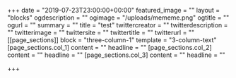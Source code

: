 +++
date = "2019-07-23T23:00:00+00:00"
featured_image = ""
layout = "blocks"
ogdescription = ""
ogimage = "/uploads/mememe.png"
ogtitle = ""
ogurl = ""
summary = ""
title = "test"
twittercreator = ""
twitterdescription = ""
twitterimage = ""
twittersite = ""
twittertitle = ""
twitterurl = ""
[[page_sections]]
block = "three-column-1"
template = "3-column-text"
[page_sections.col_1]
content = ""
headline = ""
[page_sections.col_2]
content = ""
headline = ""
[page_sections.col_3]
content = ""
headline = ""

+++
